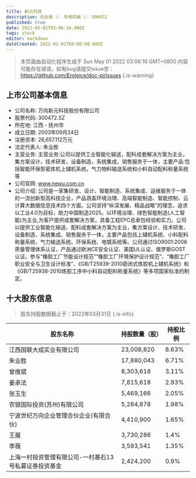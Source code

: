 ```yaml
---
title: 新元科技
description: 创业板 \- 专用机械 \- 300472
published: true
date: 2022-05-01T03:06:16.000Z
tags: stock
editor: markdown
dateCreated: 2022-01-01T00:00:00.000Z
---
```


> 本页面由自动化程序生成于 Sun May 01 2022 03:06:16 GMT+0800
> 内容可能存在错误，如有bug请提交issue至：https://github.com/Eroleice/doc-pi/issues
{.is-warning}

## 上市公司基本信息
- 公司名称: 万向新元科技股份有限公司
- 股票代码: 300472.SZ
- 所在地: 江西 - 抚州市
- 成立日期: 2003年09月24日
- 注册资本: 26,657.112万元
- 法定代表人: 朱业胜
- 主营业务: 主营业务:公司以提供工业智能化输送，配料成套解决方案为主业，集方案设计，技术研发，设备制造，系统集成，销售服务于一体，主要产品:包括智能环保型密炼机上辅机系统，气力物料输送系统和小料自动配料称量系统等
- 公司官网: www.newu.com.cn
- 公司介绍: 公司是一家集研发、设计、智能制造、系统集成、运维服务于一体的一流创新型高科技企业，产品涵盖环境治理、高端智能制造、智能控制、云计算大数据信息技术四个方面。公司坚持“纵深发展、精品战略”的理念，追求以工业4.0为目标，助力中国制造2025。以环境治理、绿色智能制造(人工智能)为主业,为客户提供成套解决方案，具备工程EPC总承包经验和实力。公司以提供工业智能化输送、配料成套解决方案为主业，集方案设计、技术研发、设备制造、系统集成、销售服务于一体，主要产品包括上辅机系统、小料配料称量系统、气力输送系统、环保系统、电镀系统等。公司通过ISO9001:2008质量管理体系认证，产品通过欧洲CE安全认证、美国UL认证、俄罗斯GOST认证。参与“橡胶工厂节能设计规范”“橡胶工厂环境保护设计规范”、“橡胶工厂职业安全与卫生设计标准”、《GB/T25939-2010密闭式炼胶机上辅机系统》和《GB/T25938-2010炼胶工序中小料自动配料称量系统》等多项国家标准的制定。


## 十大股东信息
> 股东持股数据截止于：2022年03月31日
{.is-info}

| 股东名称 | 持股数量（股） | 持股比例 |
| --- | --- | --- |
| 江西国联大成实业有限公司 | 23,008,820 | 8.63% |
| 朱业胜 | 17,880,043 | 6.71% |
| 曾维斌 | 8,303,618 | 3.11% |
| 姜承法 | 7,815,618 | 2.93% |
| 张玉生 | 5,469,166 | 2.05% |
| 农银国际投资(苏州)有限公司 | 5,284,878 | 1.98% |
| 宁波世纪万向企业管理合伙企业(有限合伙) | 4,410,900 | 1.65% |
| 王展 | 3,730,286 | 1.4% |
| 李薇 | 3,593,541 | 1.35% |
| 上海一村投资管理有限公司-一村基石13号私募证券投资基金 | 2,424,200 | 0.9% |




